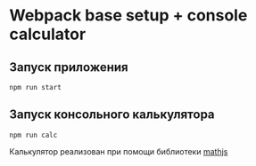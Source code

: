 # Webpack base setup + console calculator

## Запуск приложения

```
npm run start
```

## Запуск консольного калькулятора

```
npm run calc
```
Калькулятор реализован при помощи библиотеки [mathjs](https://mathjs.org/)
